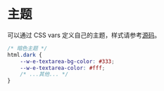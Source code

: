 # 主题

可以通过 CSS vars 定义自己的主题，样式请参考[源码](https://github.com/wangeditor-next/wangEditor-next/blob/master/packages/editor/src/assets/index.less)。

```css
/* 暗色主题 */
html.dark {
    --w-e-textarea-bg-color: #333;
    --w-e-textarea-color: #fff;
    /* ...其他... */
}
```
